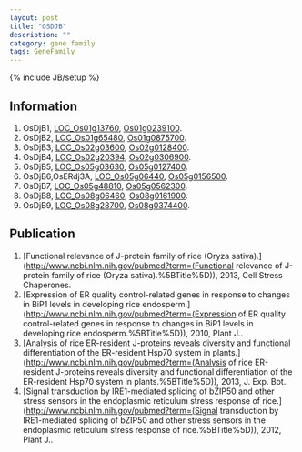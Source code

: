 ```yaml
---
layout: post
title: "OSDJB"
description: ""
category: gene family
tags: GeneFamily
---
```

{% include JB/setup %}

## Information
1. OsDjB1, [LOC_Os01g13760](http://rice.plantbiology.msu.edu/cgi-bin/ORF_infopage.cgi?orf=LOC_Os01g13760), [Os01g0239100](http://rapdb.dna.affrc.go.jp/viewer/gbrowse_details/irgsp1?name=Os01g0239100).
2. OsDjB2, [LOC_Os01g65480](http://rice.plantbiology.msu.edu/cgi-bin/ORF_infopage.cgi?orf=LOC_Os01g65480), [Os01g0875700](http://rapdb.dna.affrc.go.jp/viewer/gbrowse_details/irgsp1?name=Os01g0875700).
3. OsDjB3, [LOC_Os02g03600](http://rice.plantbiology.msu.edu/cgi-bin/ORF_infopage.cgi?orf=LOC_Os02g03600), [Os02g0128400](http://rapdb.dna.affrc.go.jp/viewer/gbrowse_details/irgsp1?name=Os02g0128400).
4. OsDjB4, [LOC_Os02g20394](http://rice.plantbiology.msu.edu/cgi-bin/ORF_infopage.cgi?orf=LOC_Os02g20394), [Os02g0306900](http://rapdb.dna.affrc.go.jp/viewer/gbrowse_details/irgsp1?name=Os02g0306900).
5. OsDjB5, [LOC_Os05g03630](http://rice.plantbiology.msu.edu/cgi-bin/ORF_infopage.cgi?orf=LOC_Os05g03630), [Os05g0127400](http://rapdb.dna.affrc.go.jp/viewer/gbrowse_details/irgsp1?name=Os05g0127400).
6. OsDjB6,OsERdj3A, [LOC_Os05g06440](http://rice.plantbiology.msu.edu/cgi-bin/ORF_infopage.cgi?orf=LOC_Os05g06440), [Os05g0156500](http://rapdb.dna.affrc.go.jp/viewer/gbrowse_details/irgsp1?name=Os05g0156500).
7. OsDjB7, [LOC_Os05g48810](http://rice.plantbiology.msu.edu/cgi-bin/ORF_infopage.cgi?orf=LOC_Os05g48810), [Os05g0562300](http://rapdb.dna.affrc.go.jp/viewer/gbrowse_details/irgsp1?name=Os05g0562300).
8. OsDjB8, [LOC_Os08g06460](http://rice.plantbiology.msu.edu/cgi-bin/ORF_infopage.cgi?orf=LOC_Os08g06460), [Os08g0161900](http://rapdb.dna.affrc.go.jp/viewer/gbrowse_details/irgsp1?name=Os08g0161900).
9. OsDjB9, [LOC_Os08g28700](http://rice.plantbiology.msu.edu/cgi-bin/ORF_infopage.cgi?orf=LOC_Os08g28700), [Os08g0374400](http://rapdb.dna.affrc.go.jp/viewer/gbrowse_details/irgsp1?name=Os08g0374400).

## Publication
1. [Functional relevance of J-protein family of rice (Oryza sativa).](http://www.ncbi.nlm.nih.gov/pubmed?term=(Functional relevance of J-protein family of rice (Oryza sativa).%5BTitle%5D)), 2013, Cell Stress Chaperones.
2. [Expression of ER quality control-related genes in response to changes in BiP1 levels in developing rice endosperm.](http://www.ncbi.nlm.nih.gov/pubmed?term=(Expression of ER quality control-related genes in response to changes in BiP1 levels in developing rice endosperm.%5BTitle%5D)), 2010, Plant J..
3. [Analysis of rice ER-resident J-proteins reveals diversity and functional differentiation of the ER-resident Hsp70 system in plants.](http://www.ncbi.nlm.nih.gov/pubmed?term=(Analysis of rice ER-resident J-proteins reveals diversity and functional differentiation of the ER-resident Hsp70 system in plants.%5BTitle%5D)), 2013, J. Exp. Bot..
4. [Signal transduction by IRE1-mediated splicing of bZIP50 and other stress sensors in the endoplasmic reticulum stress response of rice.](http://www.ncbi.nlm.nih.gov/pubmed?term=(Signal transduction by IRE1-mediated splicing of bZIP50 and other stress sensors in the endoplasmic reticulum stress response of rice.%5BTitle%5D)), 2012, Plant J..


